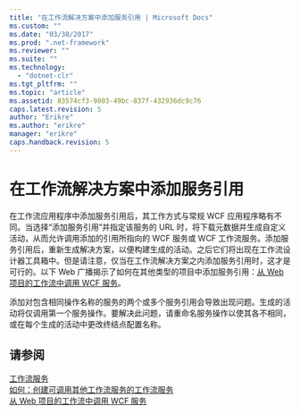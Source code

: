 ```yaml
---
title: "在工作流解决方案中添加服务引用 | Microsoft Docs"
ms.custom: ""
ms.date: "03/30/2017"
ms.prod: ".net-framework"
ms.reviewer: ""
ms.suite: ""
ms.technology: 
  - "dotnet-clr"
ms.tgt_pltfrm: ""
ms.topic: "article"
ms.assetid: 83574cf3-9803-49bc-837f-432936dc9c76
caps.latest.revision: 5
author: "Erikre"
ms.author: "erikre"
manager: "erikre"
caps.handback.revision: 5
---
```

# 在工作流解决方案中添加服务引用
在工作流应用程序中添加服务引用后，其工作方式与常规 WCF 应用程序略有不同。当选择“添加服务引用”并指定该服务的 URL 时，将下载元数据并生成自定义活动，从而允许调用添加的引用所指向的 WCF 服务或 WCF 工作流服务。添加服务引用后，重新生成解决方案，以便构建生成的活动。之后它们将出现在工作流设计器工具箱中。但是请注意，仅当在工作流解决方案之内添加服务引用时，这才是可行的。以下 Web 广播揭示了如何在其他类型的项目中添加服务引用：[从 Web 项目的工作流中调用 WCF 服务](http://go.microsoft.com/fwlink/?LinkId=207725)。  
  
 添加对包含相同操作名称的服务的两个或多个服务引用会导致出现问题。生成的活动将仅调用第一个服务操作。要解决此问题，请重命名服务操作以使其各不相同，或在每个生成的活动中更改终结点配置名称。  
  
## 请参阅  
 [工作流服务](../../../../docs/framework/wcf/feature-details/workflow-services.md)   
 [如何：创建可调用其他工作流服务的工作流服务](../../../../docs/framework/wcf/feature-details/how-to-create-a-workflow-service-that-calls-another-workflow-service.md)   
 [从 Web 项目的工作流中调用 WCF 服务](http://go.microsoft.com/fwlink/?LinkId=207725)